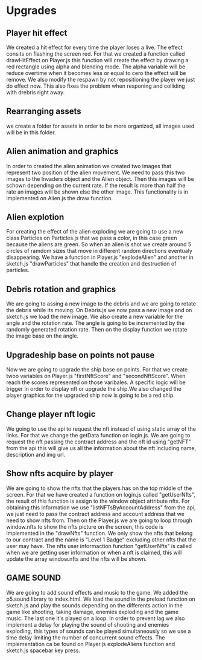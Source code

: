 # Upgrades

## Player hit effect

We created a hit effect for every time the player loses a live. The effect consits on flashing the screen red. 
For that we created a function called drawHitEffect on Player.js this function will create the effect by drawing a red rectangle using alpha and blending mode. 
The alpha variable will be reduce overtime when it becomes less or equal to cero the effect will be remove.
We also modify the respawn by not repositioning the player we just do effect now. This also fixes the problem when responing and colliding with drebris right away. 

## Rearranging assets

we create a folder for assets in order to be more organized, all images used will be in this folder.

## Alien animation and graphics

In order to created the alien animation we created two images that represent two position of the alien movement. 
We need to pass this two images to the Invaders object and the Alien object. 
Then this images will be schown depending on the current rate. 
If the result is more than half the rate an images will be shown else the other image. This functionality is in implemented on Alien.js the draw function. 

## Alien explotion

For creating the effect of the alien exploding we are going to use a new class Particles on Particles.js that we pass a color, in this case green because the aliens are green.
So when an alien is shot we create around 5 circles of ramdom sizes that move in different random directions eventualy disappearing. 
We have a function in Player.js "explodeAlien" and another in sketch.js "drawParticles" that handle the creation and destruction of particles.

## Debris rotation and graphics

 We are going to assing a new image to the debris and we are going to rotate the debris while its moving.
 On Debris.js we now pass a new image and on sketch.js we load the new image. We also create a new variable for the angle and the rotation rate.
 The angle is going to be incremented by the randomly generated rotation rate. Then on the display function we rotate the image base on the angle.

## Upgradeship base on points not pause

Now we are going to upgrade the ship base on points. For that we create twoo variables on Player.js "firstNftScore" and "secondNftScore". 
When reach the scores represented on those varibales. A specific logic will be trigger in order to display nft or upgrade the ship.We also changed the player graphics for the upgraded ship now is going to be a red ship.

## Change player nft logic

We going to use the api to request the nft instead of using static array of the links. For that we change the getData function on login.js.
We are going to request the nft passing the contract address and the nft id using "getNFT" from the api this will give us all the information about the nft including name, description and img url.

## Show nfts acquire by player

We are going to show the nfts that the players has on the top middle of the screen. 
For that we have created a function on login.js called "getUserNfts", the result of this function is assign to the window object attribute nfts. 
For obtaining this information we use "listNFTsByAccountAddress" from the api, we just need to pass the contract address and account address that we need to show nfts from.
Then on the Player.js we are going to loop through window.nfts to show the nfts picture on the screen, this code is implemented in the "drawNfts" function. We only show the nfts that belong to our contract and the name is "Level 1 Badge" excluding other nfts that the user may have.
The nfts user informaction function "getUserNfts" is called when we are getting user information or when a nft is claimed, this will update the array window.nfts and the nfts will be shown.

## GAME SOUND

We are going to add sound effects and music to the game. We added the p5.sound library to index.html. We load the sound in the preload function on sketch.js and play the sounds depending on the differents action in the game like shooting, taking damage, enemies exploding and the game music. The last one it's played on a loop. In order to prevent lag we also implement a delay for playing the sound of shooting and enemies exploding, this types of sounds can be played simultaneously so we use a time delay limiting the number of concurrent sound effects. The implementation ca be found on Player.js explodeAliens function and sketch.js spacebar key press.

